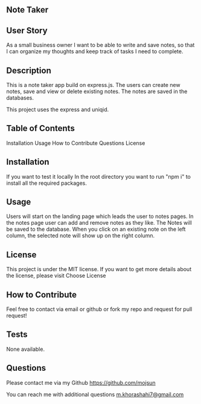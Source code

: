 ## Note Taker

## User Story

As a small business owner I want to be able to write and save notes, so that I can organize my thoughts and keep track of tasks I need to complete.

## Description

This is a note taker app build on express.js. The users can create new notes, save and view or delete existing notes. The notes are saved in the databases.

This project uses the express and uniqid.

## Table of Contents

Installation
Usage
How to Contribute
Questions
License

## Installation

If you want to test it locally In the root directory you want to run "npm i" to install all the required packages.

## Usage

Users will start on the landing page which leads the user to notes pages. In the notes page user can add and remove notes as they like. The Notes will be saved to the database. When you click on an existing note on the left column, the selected note will show up on the right column.

## License

This project is under the MIT license.
If you want to get more details about the license, please visit Choose License

## How to Contribute

Feel free to contact via email or github or fork my repo and request for pull request!

## Tests

None available.

## Questions

Please contact me via my Github https://github.com/mojsun

You can reach me with additional questions m.khorashahi7@gmail.com
